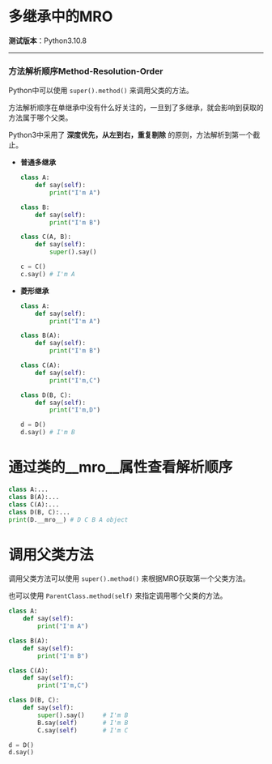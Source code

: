 多继承中的MRO
================================================================================

__测试版本__：Python3.10.8

--------------------------------------------------------------------------------

### 方法解析顺序Method-Resolution-Order

Python中可以使用 `super().method()` 来调用父类的方法。

方法解析顺序在单继承中没有什么好关注的，一旦到了多继承，就会影响到获取的方法属于哪个父类。

Python3中采用了 __深度优先，从左到右，重复剔除__ 的原则，方法解析到第一个截止。

* __普通多继承__

  ```python
  class A:
      def say(self):
          print("I'm A")

  class B:
      def say(self):
          print("I'm B")

  class C(A, B):
      def say(self):
          super().say()

  c = C()
  c.say() # I'm A
  ```

* __菱形继承__

  ```python
  class A:
      def say(self):
          print("I'm A")

  class B(A):
      def say(self):
          print("I'm B")

  class C(A):
      def say(self):
          print("I'm,C")

  class D(B, C):
      def say(self):
          print("I'm,D")

  d = D()
  d.say() # I'm B
  ```

通过类的\_\_mro\_\_属性查看解析顺序
================================================================================

```python
class A:...
class B(A):...
class C(A):...
class D(B, C):...
print(D.__mro__) # D C B A object
```

调用父类方法
================================================================================

调用父类方法可以使用 `super().method()` 来根据MRO获取第一个父类方法。

也可以使用 `ParentClass.method(self)` 来指定调用哪个父类的方法。

```python
class A:
    def say(self):
        print("I'm A")

class B(A):
    def say(self):
        print("I'm B")

class C(A):
    def say(self):
        print("I'm,C")

class D(B, C):
    def say(self):
        super().say()     # I'm B
        B.say(self)       # I'm B
        C.say(self)       # I'm C

d = D()
d.say()
```
